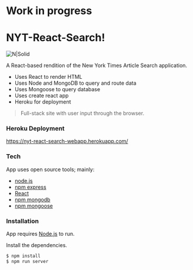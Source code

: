 # Work in progress

# NYT-React-Search!

![N|Solid](https://lh3.googleusercontent.com/MoNaQ-EoeeYQG2SxATYWOhrZF0cxdx9Qc0rTGEWquhfBDvIlqQRu29kN7gjIysHx1yuc=w300)

A React-based rendition of the New York Times Article Search application.

  - Uses React to render HTML
  - Uses Node and MongoDB to query and route data
  - Uses Mongoose to query database
  - Uses create react app
  - Heroku for deployment 

> Full-stack site with user input through the browser. 

### Heroku Deployment

https://nyt-react-search-webapp.herokuapp.com/

### Tech

App uses open source tools; mainly:

* [node.js]
* [npm express]
* [React]
* [npm mongodb]
* [npm mongoose]

### Installation

App requires [Node.js](https://nodejs.org/) to run.

Install the dependencies.

```sh
$ npm install
$ npm run server
```

[node.js]: <http://nodejs.org>
[npm express]: <https://www.npmjs.com/package/express>
[React]: <https://facebook.github.io/react/>
[npm mongodb]: <https://www.npmjs.com/package/mongodb>
[npm mongoose]: <https://www.npmjs.com/package/mongoose>